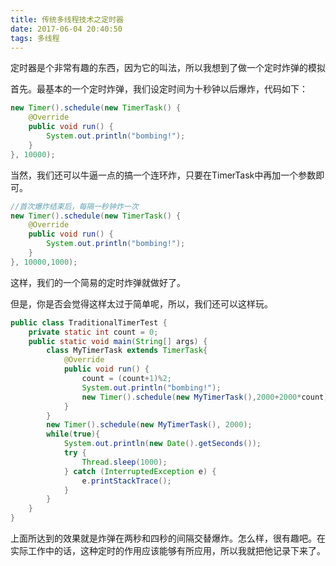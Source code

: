 ```yaml
---
title: 传统多线程技术之定时器
date: 2017-06-04 20:40:50
tags: 多线程
---
```

定时器是个非常有趣的东西，因为它的叫法，所以我想到了做一个定时炸弹的模拟

首先。最基本的一个定时炸弹，我们设定时间为十秒钟以后爆炸，代码如下：
``` java
new Timer().schedule(new TimerTask() {
	@Override
	public void run() {
		System.out.println("bombing!");
	}
}, 10000);
```
当然，我们还可以牛逼一点的搞一个连环炸，只要在TimerTask中再加一个参数即可。
``` java
//首次爆炸结束后，每隔一秒钟炸一次
new Timer().schedule(new TimerTask() {
    @Override
	public void run() {
		System.out.println("bombing!");
	}
}, 10000,1000);
```
这样，我们的一个简易的定时炸弹就做好了。

但是，你是否会觉得这样太过于简单呢，所以，我们还可以这样玩。
``` java
public class TraditionalTimerTest {
    private static int count = 0;
	public static void main(String[] args) {
		class MyTimerTask extends TimerTask{
			@Override
			public void run() {
				count = (count+1)%2;
				System.out.println("bombing!");
				new Timer().schedule(new MyTimerTask(),2000+2000*count);
			}
		}
		new Timer().schedule(new MyTimerTask(), 2000);
		while(true){
			System.out.println(new Date().getSeconds());
			try {
				Thread.sleep(1000);
			} catch (InterruptedException e) {
				e.printStackTrace();
			}
		}
	}
}
```
上面所达到的效果就是炸弹在两秒和四秒的间隔交替爆炸。怎么样，很有趣吧。在实际工作中的话，这种定时的作用应该能够有所应用，所以我就把他记录下来了。
